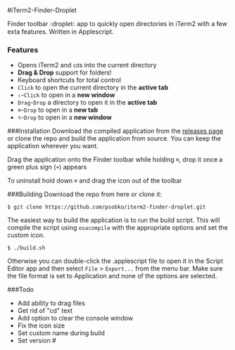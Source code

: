 #iTerm2-Finder-Droplet

Finder toolbar :droplet:droplet:droplet: app to quickly open directories in iTerm2 with a few exta features. Written in Applescript.

### Features
* Opens iTerm2 and `cd`s into the current directory 
* **Drag & Drop** support for folders!
* Keyboard shortcuts for total control
* `Click` to open the current directory in the **active tab**
* `⇧`-`Click` to open in a **new window**
* `Drag`-`Drop` a directory to open it in the **active tab**
* `⌘`-`Drop` to open in a **new tab**
* `⌥`-`Drop` to open in a **new window**


###Installation
Download the compiled application from the [releases page](https://github.com/psobko/iterm2-finder-droplet/releases/) or clone the repo and build the application from source. You can keep the application wherever you want.

Drag the application onto the Finder toolbar while holding `⌘`, drop it once a green plus sign (`+`) appears

To uninstall hold down `⌘` and drag the icon out of the toolbar


###Building
Download the repo from here or clone it:

```
$ git clone https://github.com/psobko/iterm2-finder-droplet.git
```
The easiest way to build the application is to run the build script. This will compile the script using `osacompile` with the appropriate options and set the custom icon.

```
$ ./build.sh
```

Otherwise you can double-click the .applescript file to open it in the Script Editor app and then select `File` > `Export...` from the menu bar. Make sure the file format is set to Application and none of the options are selected.

###Todo
* Add ability to drag files
* Get rid of "cd" text
* Add option to clear the console window
* Fix the icon size
* Set custom name during build
* Set version #
